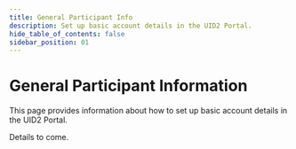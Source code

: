 ```yaml
---
title: General Participant Info
description: Set up basic account details in the UID2 Portal.
hide_table_of_contents: false
sidebar_position: 01
---
```


# General Participant Information

This page provides information about how to set up basic account details in the UID2 Portal.

<!-- It includes the following:

- [xxx](#xxx)
  - [xxx](#xxx)
  - [xxx](#xxx)
- [xxx](#xxx)
  - [xxx](#xxx)
  - [xxx](#xxx)
- [xxx](#xxx)
- [xxx](#xxx) -->

Details to come.
